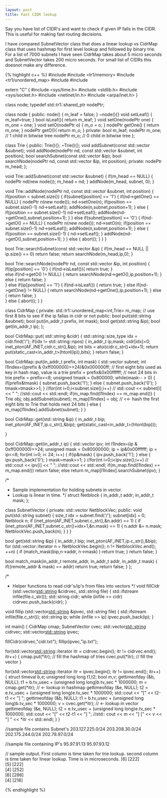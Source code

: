 ```yaml
---
layout: post
title: Fast CIDR lookup
---
```


Say you have list of CIDR's and want to check if given IP falls in the CIDR. This is useful for making fast routing decisions. 

I have compared  SubnetVector class that does a linear lookup vs CidrMap class that uses hashmap for first level lookup and followed by binary trie.
For a list of 7000 subnets I have seen CidrMap takes about 5 micro seconds and SubnetVector takes 200 micro seconds.
For small list of CIDRs this doesnot make any difference.

{% highlight c++ %}
#include <iostream>
#include <tr1/memory>
#include <tr1/unordered_map>
#include <vector>
#include <fstream>

extern "C"
{
#include <sys/time.h>
#include <stdlib.h>
#include <sys/socket.h>
#include <netinet/in.h>
#include <arpa/inet.h>
}

class node;
typedef std::tr1::shared_ptr<node> nodePtr;

class node {
 public:
    node() {
        m_leaf = false;
    }
    ~node(){}
    void setLeaf() {
       m_leaf=true;
    }
    bool isLeaf(){
       return m_leaf;
    }
    void setOne(nodePtr one) {
      m_one = one;
    }
    void setO(nodePtr o) {
      m_o = o;
    }
    nodePtr getOne() {
        return m_one;
    }
    nodePtr getO(){
        return m_o;
    }
 private:
    bool m_leaf;
    nodePtr m_one; // 1 child in bitwise tree
    nodePtr m_o; // 0 child in bitwise tree
};
  
class Trie {
 public:
      Trie(){};
      ~Trie(){};
      void addSubnet(const std::vector<char> &subnet);
      void addNode(nodePtr nd, const std::vector<char> &subnet, int position);
      bool searchSubnet(const std::vector<char> &ip);
      bool searchNode(nodePtr nd, const std::vector<char> &ip, int position);
 private:
      nodePtr m_head;
};

void Trie::addSubnet(const std::vector<char> &subnet) {
   if(m_head == NULL) {
       nodePtr nd(new node());
       m_head = nd;
   }
   addNode(m_head, subnet, 0);
}

void Trie::addNode(nodePtr nd, const std::vector<char> &subnet, int position) {
    if(position < subnet.size()) {
        if(subnet[position] == '1') {
            if(nd->getOne() == NULL) {
                nodePtr n(new node());
                nd->setOne(n);
                if(position == subnet.size()-1)
                   nd->setLeaf();
                addNode(n,subnet,position+1); 
            }
            else {
                if(position == subnet.size()-1)
                   nd->setLeaf();
                addNode(nd->getOne(),subnet,position+1);
            }
        }
        else if(subnet[position] == '0') {
            if(nd->getO() == NULL) {
                nodePtr n(new node());
                nd->setO(n);
                if(position == subnet.size()-1)
                   nd->setLeaf();
                addNode(n,subnet,position+1);
            }
            else {
                if(position == subnet.size()-1) {
                   nd->setLeaf();
                }
                addNode(nd->getO(),subnet,position+1);
            }
        }
        else {
           abort();
        }
    }
}

bool Trie::searchSubnet(const std::vector<char> &ip) {
  if(m_head == NULL || ip.size() == 0)
     return false;
  return searchNode(m_head,ip,0);
}

bool Trie::searchNode(nodePtr nd, const std::vector<char> &ip, int position) {
   if(ip[position] == '0') {
     if(nd->isLeaf()){
        return true;
     }    
     else if(nd->getO() != NULL) {
        return searchNode(nd->getO(),ip,position+1);
     }
     else {
        return false;
     }  
   }
   else if(ip[position] == '1') {
     if(nd->isLeaf()) {
        return true;
     }
     else if(nd->getOne() != NULL) {
        return searchNode(nd->getOne(),ip,position+1);
     }
     else {
        return false;
     }     
   }
   else {
       abort();
   }
}

class CidrMap {
  private:
      std::tr1::unordered_map<int,Trie> m_map; // use first 8 bits to see if the ip fallas in cidr or not
      public:
           bool put(std::string &subnet);
           bool put(in_addr_t prefix, int mask);
           bool get(std::string &ip);
           bool get(in_addr_t ip);
};

bool CidrMap::put( std::string &cidr) {
    std::string::size_type idx = cidr.find('/');
    if(idx != std::string::npos) {
        in_addr_t ip,mask;
        cidr[idx]=0;
        inet_pton(AF_INET,cidr.c_str(),&ip);
        int bits = atoi(cidr.c_str()+idx+1);
        return put(static_cast<in_addr_t>(htonl(ip)),bits);
    }
    return false;
}

bool CidrMap::put(in_addr_t prefix, int mask) {
  std::vector<char> subnet;
  int l1Index=((prefix & 0xff000000)>>24)&0x000000ff; // first eight bits used as key in hash map, value is a trie 
  prefix = prefix&0x00ffffff; // next 24 bits in trie
  prefix = prefix<<8;
  unsigned tmask = 0x800000;
  while(mask-- > 0) {
     if(prefix&tmask) {
       subnet.push_back('1');
     }
     else {
       subnet.push_back('0');
     }
     tmask=tmask>>1;
  }
  //for(int i=0;i<subnet.size();i++)
  //   std::cout << subnet[i] << " ";
  //std::cout << std::endl;
  if(m_map.find(l1Index) == m_map.end()) {
     Trie obj;
     obj.addSubnet(subnet);
     m_map[l1Index] = obj; // <<- hash the first eight bits to Trie that holds next 24 bits
  }
  else {
    m_map[l1Index].addSubnet(subnet);
  }
}

bool CidrMap::get(std::string &ip) {
  in_addr_t bip;
  inet_pton(AF_INET,ip.c_str(),&bip);
  get(static_cast<in_addr_t>(htonl(bip)));

}

bool CidrMap::get(in_addr_t ip) {
  std::vector<char> ipv;
  int l1Index=(ip & 0xff000000)>>24;
  unsigned mask = 0x80000000;
  ip = ip&0x00ffffff;
  ip = ip<<8;
  for(int i=0; i< 24; i++) {
     if(ip&mask) {
       ipv.push_back('1');
     }
     else {
       ipv.push_back('0');
     }
     mask=mask>>1;
  }
  //for(int i=0;i<ipv.size();i++)
  //   std::cout << ipv[i] << " ";
  //std::cout << std::endl;
  if(m_map.find(l1Index) == m_map.end())
     return false;
  else
     return m_map[l1Index].searchSubnet(ipv);
}


/*
 * Sample implementation for holding subnets in vector.
 * Lookup is linear in time.
 */
struct Netblock {
    in_addr_t addr;
    in_addr_t mask;
};

class SubnetVector {
 private:
   std::vector<Netblock> NetblockVec;
 public:
   void put(std::string subnet) {
       size_t idx = subnet.find('/');
       subnet[idx] = 0;
       Netblock n;
       if (inet_pton(AF_INET,subnet.c_str(),&n.addr) == 1) {
            if (inet_pton(AF_INET,subnet.c_str()+idx+1,&n.mask) == 1) {
                n.addr &= n.mask;
                NetblockVec.push_back(n);
            }
        }
   }

   bool get(std::string &ip) {
        in_addr_t bip;
        inet_pton(AF_INET,ip.c_str(),&bip);
        for (std::vector<Netblock>::iterator n = NetblockVec.begin(); n != NetblockVec.end(); ++n) {
            if (match_mask(bip,n->addr, n->mask) )
                 return true;
        }
        return false;
   }

   bool match_mask(in_addr_t remote_addr, in_addr_t addr, in_addr_t mask) {
        if((remote_addr & mask) == addr) return true;
        return false;
    }
};


/*
 * Helper functions to read cidr's/ip's  from files into vectors
 */
void fillCidr (std::vector<std::string> &cidrvec, std::string file) {
  std::ifstream infile(file.c_str());
  std::string cidr;
  while (infile >> cidr)
   cidrvec.push_back(cidr);
}

void fillip (std::vector<std::string> &ipvec, std::string file) {
  std::ifstream infile(file.c_str());
  std::string ip;
  while (infile >> ip)
   ipvec.push_back(ip);
}

int main() {
  CidrMap cmap;
  SubnetVector cvec;
  std::vector<std::string> cidrvec;
  std::vector<std::string> ipvec;

  fillCidr(cidrvec,"cidr.txt");
  fillip(ipvec,"ip.txt");

  for(std::vector<std::string>::iterator itr = cidrvec.begin(); itr != cidrvec.end(); itr++) {
      cmap.put(*itr); // fill the hashmap of tries
      cvec.put(*itr); // fill the vector
  }
   
  for(std::vector<std::string>::iterator itr = ipvec.begin(); itr != ipvec.end(); itr++) {
      struct timeval b,e;
      unsigned long long t1,t2;
      bool m,v;
      gettimeofday (&b, NULL);
      t1 = b.tv_usec + (unsigned long long)b.tv_sec * 1000000;
       m = cmap.get(*itr); // <- lookup in hashmap
      gettimeofday (&e, NULL);
      t2 = e.tv_usec + (unsigned long long)e.tv_sec * 1000000;
      std::cout << "[" << t2-t1 << "]  ";
      gettimeofday (&b, NULL);
      t1 = b.tv_usec + (unsigned long long)b.tv_sec * 1000000;
       v = cvec.get(*itr); // <- lookup in vector
      gettimeofday (&e, NULL);
      t2 = e.tv_usec + (unsigned long long)e.tv_sec * 1000000;
      std::cout << "[" << t2-t1 << "]  ";
      //std:: cout <<  m << "]  [" << v << "]  " << *itr << std::endl;
  }
} 


//sample file contains Subnet's
203.127.225.0/24
203.208.30.0/24
202.175.244.0/24
202.78.97.0/24

//sample file containing IP's
95.97.91.13
95.97.93.12

// sample output. First column is  time taken for trie lookup. second column is time taken for linear lookup. Time is in microseconds.
[6]  [222]  
[5]  [222]  
[4]  [252]  
[6]  [286]  
[4]  [218]

{% endhighlight %}

